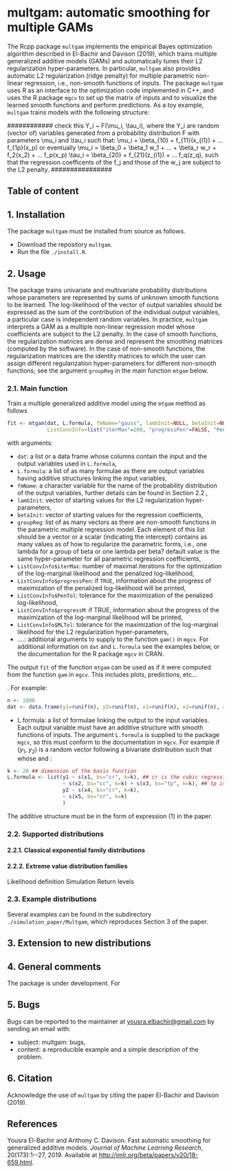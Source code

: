 # multgam: automatic smoothing for multiple GAMs
The Rcpp package `multgam` implements the empirical Bayes optimization algorithm described in El-Bachir and Davison (2019), which trains multiple generalized additive models (GAMs) and automatically tunes their L2 regularization hyper-parameters. In particular, `multgam` also provides automatic L2 regularization (ridge penalty) for multiple parametric non-linear regression, i.e., non-smooth functions of inputs. The package `multgam` uses R as an interface to the optimization code implemented in C++, and uses the R package `mgcv` to set up the matrix of inputs and to visualize the learned smooth functions and perform predictions. As a toy example, `multgam` trains models with the following structure:

############ check this
Y_i ~ F(\mu_i, \tau_i), where the Y_i are random (vector of) variables generated from a probability distribution F with parameters \mu_i and \tau_i such that:
\mu_i = \beta_{10} + f_{11}(x_{i1}) + ... f_{1p}(x_p) or eventually \mu_i = \beta_0 + \beta_1 w_1 + ... + \beta_r w_r + f_2(x_2) + ... f_p(x_p)
\tau_i = \beta_{20} + f_{21}(z_{i1}) + ... f_q(z_q), 
such that the regression coefficents of the f_j and those of the w_j are subject to the L2 penalty. 
################

## Table of content


## 1. Installation
The package `multgam` must be installed from source as follows.
- Download the repository `multgam`.
- Run the file `./install.R`.

## 2. Usage

The package trains univariate and multivariate probability distributions whose parameters are represented by sums of unknown smooth functions to be learned. The log-likelihood of the vector of output variables should be expressed as the sum of the contribution of the individual output variables, a particular case is independent random variables. In practice, `multgam` interprets a GAM as a multiple non-linear regression model whose coefficients are subject to the L2 penalty. In the case of smooth functions, the regularization matrices are dense and represent the smoothing matrices (computed by the software). In the case of non-smooth functions, the regularization matrices are the identity matrices to which the user can assign different regularization hyper-parameters for different non-smooth functions; see the argument `groupReg` in the main function `mtgam` below. 

### 2.1. Main function

Train a multiple generalized additive model using the `mtgam` method as follows
```R
fit <- mtgam(dat, L.formula, fmName="gauss", lambInit=NULL, betaInit=NULL, groupReg=NULL, 
             ListConvInfo=list("iterMax"=200, "progressPen"=FALSE, "PenTol"=.Machine$double.eps^.5, "progressML"=FALSE, "MLTol"=1e-07), ...)
``` 
with arguments:
- `dat`: a list or a data frame whose columns contain the input and the output variables used in `L.formula`,
- `L.formula`: a list of as many formulae as there are output variables having additive structures linking the input variables,
- `fmName`: a character variable for the name of the probability distribution of the output variables, further details can be found in Section 2.2.,
- `lambInit`: vector of starting values for the L2 regularization hyper-parameters,
- `betaInit`: vector of starting values for the regression coefficients,
- `groupReg`: list of as many vectors as there are non-smooth functions in the parametric multiple regression model. Each element of this list should be a vector or a scalar (indicating the intercept) contains as many values as
of how to regularize the parametric forms, i.e., one lambda for a group of beta or one lambda per beta? default value is the same hyper-parameter for all parametric regression coefficients,
- `ListConvInfo$iterMax`: number of maximal iterations for the optimization of the log-marginal likelihood and the penalized log-likelihood,
- `ListConvInfo$progressPen`: if `TRUE`, information about the progress of maximization of the penalized log-likelihood will be printed,
- `ListConvInfo$PenTol`: tolerance for the maximization of the penalized log-likelihood, 
- `ListConvInfo$progressM`: if TRUE, information about the progress of the maximization of the log-marginal likelihood will be printed, 
- `ListConvInfo$MLTol`: tolerance for the maximization of the log-marginal likelihood for the L2 regularization hyper-parameters,
- ....: additional arguments to supply to the function `gam()` in `mgcv`.
For additional information on `dat` and `L.formula` see the examples below, or the documentation for the R package `mgcv` in CRAN.

The output `fit` of the function `mtgam` can be used as if it were computed from the function `gam` in `mgcv`. This includes plots, predictions, etc...


. For example: 
```R
n <- 1000
dat <- data.frame(y1=runif(n), y2=runif(n), x1=runif(n), x2=runif(n), x3=runif(n)) ## y1 and y2 are the outputs and x1, x2 and x3 are the inputs
```
- L.formula: a list of formulae linking the output to the input variables. Each output variable must have an additive structure with smooth functions of inputs. The argument `L.formula` is supplied to the package `mgcv`, so this must conform to the documentation in `mgcv`. For example if ($y_1$, $y_2$) is a random vector following a bivariate distribution such that  whose  and : 
```R
k <- 20 ## dimension of the basis function
L.formula <- list(y1 ~ s(x1, bs="cr", k=k), ## cr is the cubic regression spline family of basis functions
                  ~ s(x2, bs="cc", k=k) + s(x3, bs="tp", k=k), ## tp is the thin plate regression spline
                  y2 ~ s(x4, bs="cr", k=k),
                  ~ s(x5, bs="cr", k=k)
                  )
```             

The additive structure must be in the form of expression (1) in the paper.


### 2.2. Supported distributions
#### 2.2.1. Classical exponential family distributions
#### 2.2.2. Extreme value distribution families
Likelihood definition
Simulation
Return levels

### 2.3. Example distributions
Several examples can be found in the subdirectory `./simulation_paper/Multgam`, which reproduces Section 3 of the paper.

## 3. Extension to new distributions

## 4. General comments
The package is under development. For 

## 5. Bugs
Bugs can be reported to the maintainer at yousra.elbachir@gmail.com by sending an email with:
- subject: multgam: bugs,
- content: a reproducible example and a simple description of the problem.

## 6. Citation
Acknowledge the use of `multgam` by citing the paper El-Bachir and Davison (2019).

## References
Yousra El-Bachir and Anthony C. Davison. Fast automatic smoothing for generalized additive models. *Journal of Machine Learning Research*, 20(173):1--27, 2019. Available at http://jmlr.org/beta/papers/v20/18-659.html.


